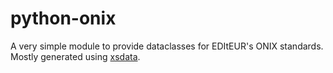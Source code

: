 # python-onix

A very simple module to provide dataclasses for EDItEUR's ONIX standards. Mostly generated using [xsdata](https://github.com/tefra/xsdata).
